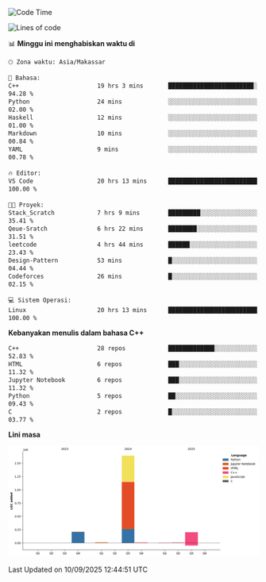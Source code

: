 <!--START_SECTION:waka-->
![Code Time](http://img.shields.io/badge/Code%20Time-462%20hrs%2017%20mins-blue)

![Lines of code](https://img.shields.io/badge/Sejak%20Hello%20World%20aku%20telah%20menulis-2.1%20million%20baris%20kode-blue)

📊 **Minggu ini menghabiskan waktu di** 

```text
🕑︎ Zona waktu: Asia/Makassar

💬 Bahasa: 
C++                      19 hrs 3 mins       ████████████████████████░   94.28 % 
Python                   24 mins             ░░░░░░░░░░░░░░░░░░░░░░░░░   02.00 % 
Haskell                  12 mins             ░░░░░░░░░░░░░░░░░░░░░░░░░   01.00 % 
Markdown                 10 mins             ░░░░░░░░░░░░░░░░░░░░░░░░░   00.84 % 
YAML                     9 mins              ░░░░░░░░░░░░░░░░░░░░░░░░░   00.78 % 

🔥 Editor: 
VS Code                  20 hrs 13 mins      █████████████████████████   100.00 % 

🐱‍💻 Proyek: 
Stack_Scratch            7 hrs 9 mins        █████████░░░░░░░░░░░░░░░░   35.41 % 
Qeue-Sratch              6 hrs 22 mins       ████████░░░░░░░░░░░░░░░░░   31.51 % 
leetcode                 4 hrs 44 mins       ██████░░░░░░░░░░░░░░░░░░░   23.43 % 
Design-Pattern           53 mins             █░░░░░░░░░░░░░░░░░░░░░░░░   04.44 % 
Codeforces               26 mins             █░░░░░░░░░░░░░░░░░░░░░░░░   02.15 % 

💻 Sistem Operasi: 
Linux                    20 hrs 13 mins      █████████████████████████   100.00 % 
```

**Kebanyakan menulis dalam bahasa C++** 

```text
C++                      28 repos            █████████████░░░░░░░░░░░░   52.83 % 
HTML                     6 repos             ███░░░░░░░░░░░░░░░░░░░░░░   11.32 % 
Jupyter Notebook         6 repos             ███░░░░░░░░░░░░░░░░░░░░░░   11.32 % 
Python                   5 repos             ██░░░░░░░░░░░░░░░░░░░░░░░   09.43 % 
C                        2 repos             █░░░░░░░░░░░░░░░░░░░░░░░░   03.77 % 
```



**Lini masa**

![Lines of Code chart](https://raw.githubusercontent.com/yusuf601/yusuf601/main/assets/bar_graph.png)


 Last Updated on 10/09/2025 12:44:51 UTC
<!--END_SECTION:waka-->

